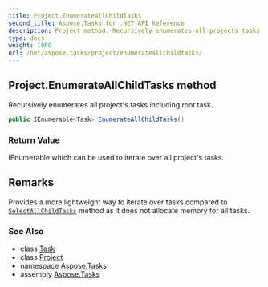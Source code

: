 ```yaml
---
title: Project.EnumerateAllChildTasks
second_title: Aspose.Tasks for .NET API Reference
description: Project method. Recursively enumerates all projects tasks including root task
type: docs
weight: 1060
url: /net/aspose.tasks/project/enumerateallchildtasks/
---
```

## Project.EnumerateAllChildTasks method

Recursively enumerates all project's tasks including root task.

```csharp
public IEnumerable<Task> EnumerateAllChildTasks()
```

### Return Value

IEnumerable which can be used to iterate over all project's tasks.

## Remarks

Provides a more lightweight way to iterate over tasks compared to [`SelectAllChildTasks`](../selectallchildtasks/) method as it does not allocate memory for all tasks.

### See Also

* class [Task](../../task/)
* class [Project](../)
* namespace [Aspose.Tasks](../../project/)
* assembly [Aspose.Tasks](../../../)


